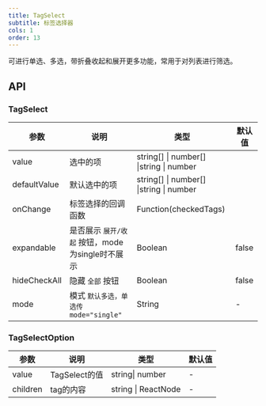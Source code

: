```yaml
---
title: TagSelect
subtitle: 标签选择器
cols: 1
order: 13
---
```


可进行单选、多选，带折叠收起和展开更多功能，常用于对列表进行筛选。

## API

### TagSelect

| 参数      | 说明                                      | 类型         | 默认值 |
|----------|------------------------------------------|-------------|-------|
| value    | 选中的项              | string[] \| number[] \|string \| number | |
| defaultValue    |默认选中的项   | string[] \| number[] \|string \| number | |
| onChange | 标签选择的回调函数 | Function(checkedTags) |  |
| expandable | 是否展示 `展开/收起` 按钮，mode为single时不展示 | Boolean | false |
| hideCheckAll | 隐藏 `全部` 按钮 | Boolean | false |
| mode         | 模式 `默认多选，单选传mode="single"` | String | - |

### TagSelectOption

| 参数      | 说明                                      | 类型         | 默认值 |
|----------|------------------------------------------|-------------|-------|
| value | TagSelect的值  | string\| number | - |
| children | tag的内容 | string \| ReactNode | - |
